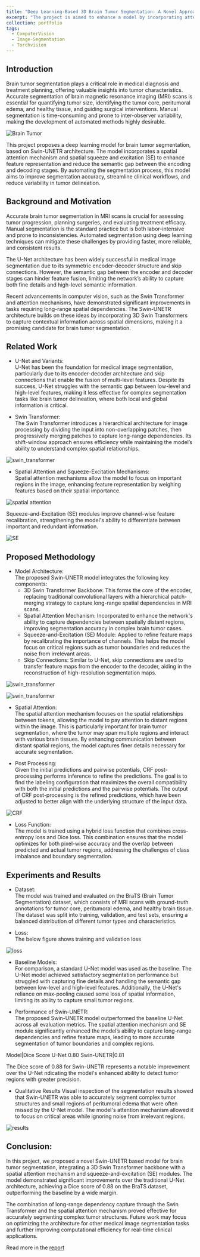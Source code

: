 ```yaml
---
title: "Deep Learning-Based 3D Brain Tumor Segmentation: A Novel Approach for Accurate and Efficient Diagnosis"
excerpt: "The project is aimed to enhance a model by incorporating attention mechanism to existing Swin-UNETR for brain tumor image segmentation.[![Brain Tumor](https://navoditamathur.github.io/files/braintumor_title.png)](https://navoditamathur.github.io/portfolio/Research-Tumor-Segmentation/)"
collection: portfolio
tags: 
  - ComputerVision
  - Image-Segmentation
  - Torchvision
---
```


Introduction
------
Brain tumor segmentation plays a critical role in medical diagnosis and treatment planning, offering valuable insights into tumor characteristics. Accurate segmentation of brain magnetic resonance imaging (MRI) scans is essential for quantifying tumor size, identifying the tumor core, peritumoral edema, and healthy tissue, and guiding surgical interventions. Manual segmentation is time-consuming and prone to inter-observer variability, making the development of automated methods highly desirable.

![Brain Tumor](https://navoditamathur.github.io/files/2078_braintumor.png)

This project proposes a deep learning model for brain tumor segmentation, based on Swin-UNETR architecture. The model incorporates a spatial attention mechanism and spatial squeeze and excitation (SE) to enhance feature representation and reduce the semantic gap between the encoding and decoding stages. By automating the segmentation process, this model aims to improve segmentation accuracy, streamline clinical workflows, and reduce variability in tumor delineation.

Background and Motivation
------
Accurate brain tumor segmentation in MRI scans is crucial for assessing tumor progression, planning surgeries, and evaluating treatment efficacy. Manual segmentation is the standard practice but is both labor-intensive and prone to inconsistencies. Automated segmentation using deep learning techniques can mitigate these challenges by providing faster, more reliable, and consistent results.

The U-Net architecture has been widely successful in medical image segmentation due to its symmetric encoder-decoder structure and skip connections. However, the semantic gap between the encoder and decoder stages can hinder feature fusion, limiting the network’s ability to capture both fine details and high-level semantic information.

Recent advancements in computer vision, such as the Swin Transformer and attention mechanisms, have demonstrated significant improvements in tasks requiring long-range spatial dependencies. The Swin-UNETR architecture builds on these ideas by incorporating 3D Swin Transformers to capture contextual information across spatial dimensions, making it a promising candidate for brain tumor segmentation.

Related Work
------
- U-Net and Variants: <br/>
U-Net has been the foundation for medical image segmentation, particularly due to its encoder-decoder architecture and skip connections that enable the fusion of multi-level features. Despite its success, U-Net struggles with the semantic gap between low-level and high-level features, making it less effective for complex segmentation tasks like brain tumor delineation, where both local and global information is critical.

- Swin Transformer: <br/>
The Swin Transformer introduces a hierarchical architecture for image processing by dividing the input into non-overlapping patches, then progressively merging patches to capture long-range dependencies. Its shift-window approach ensures efficiency while maintaining the model’s ability to understand complex spatial relationships.

![swin_transformer](https://navoditamathur.github.io/files/swintransformer.png)

- Spatial Attention and Squeeze-Excitation Mechanisms: <br/>
Spatial attention mechanisms allow the model to focus on important regions in the image, enhancing feature representation by weighing features based on their spatial importance.

![spatial attention](https://navoditamathur.github.io/files/2078_attention.png)

Squeeze-and-Excitation (SE) modules improve channel-wise feature recalibration, strengthening the model's ability to differentiate between important and redundant information.

![SE](https://navoditamathur.github.io/files/2078_SE.png)

Proposed Methodology
------
- Model Architecture:<br/>
The proposed Swin-UNETR model integrates the following key components:
  - 3D Swin Transformer Backbone: This forms the core of the encoder, replacing traditional convolutional layers with a hierarchical patch-merging strategy to capture long-range spatial dependencies in MRI scans.
  - Spatial Attention Mechanism: Incorporated to enhance the network's ability to capture dependencies between spatially distant regions, improving segmentation accuracy in complex brain tumor cases.
  - Squeeze-and-Excitation (SE) Module: Applied to refine feature maps by recalibrating the importance of channels. This helps the model focus on critical regions such as tumor boundaries and reduces the noise from irrelevant areas.
  - Skip Connections: Similar to U-Net, skip connections are used to transfer feature maps from the encoder to the decoder, aiding in the reconstruction of high-resolution segmentation maps.

![swin_transformer](https://navoditamathur.github.io/files/2078_swin-unetr.png)

![swin_transformer](https://navoditamathur.github.io/files/2078_attention_swin-unetr.png)

- Spatial Attention: <br/>
The spatial attention mechanism focuses on the spatial relationships between tokens, allowing the model to pay attention to distant regions within the image. This is particularly important for brain tumor segmentation, where the tumor may span multiple regions and interact with various brain tissues. By enhancing communication between distant spatial regions, the model captures finer details necessary for accurate segmentation.

- Post Processing: <br/>
Given the initial predictions and pairwise potentials, CRF post-processing performs inference to refine the predictions. The goal is to find the labeling configuration that maximizes the overall compatibility with both the initial predictions and the pairwise potentials. The output of CRF post-processing is the refined predictions, which have been adjusted to better align with the underlying structure of the input data.

![CRF](https://navoditamathur.github.io/files/crf.png)

- Loss Function: <br/>
The model is trained using a hybrid loss function that combines cross-entropy loss and Dice loss. This combination ensures that the model optimizes for both pixel-wise accuracy and the overlap between predicted and actual tumor regions, addressing the challenges of class imbalance and boundary segmentation.

Experiments and Results
------
- Dataset:<br/>
The model was trained and evaluated on the BraTS (Brain Tumor Segmentation) dataset, which consists of MRI scans with ground-truth annotations for tumor core, peritumoral edema, and healthy brain tissue. The dataset was split into training, validation, and test sets, ensuring a balanced distribution of different tumor types and characteristics.

- Loss:<br/>
The below figure shows training and validation loss

![loss](https://navoditamathur.github.io/files/2078_loss.png)

- Baseline Models:<br/>
For comparison, a standard U-Net model was used as the baseline. The U-Net model achieved satisfactory segmentation performance but struggled with capturing fine details and handling the semantic gap between low-level and high-level features. Additionally, the U-Net's reliance on max-pooling caused some loss of spatial information, limiting its ability to capture small tumor regions.

- Performance of Swin-UNETR:<br/>
The proposed Swin-UNETR model outperformed the baseline U-Net across all evaluation metrics. The spatial attention mechanism and SE module significantly enhanced the model’s ability to capture long-range dependencies and refine feature maps, leading to more accurate segmentation of tumor boundaries and complex regions.

Model|Dice Score
U-Net	0.80
Swin-UNETR|0.81

The Dice score of 0.88 for Swin-UNETR represents a notable improvement over the U-Net ndicating the model's enhanced ability to detect tumor regions with greater precision.

- Qualitative Results
Visual inspection of the segmentation results showed that Swin-UNETR was able to accurately segment complex tumor structures and small regions of peritumoral edema that were often missed by the U-Net model. The model's attention mechanism allowed it to focus on critical areas while ignoring noise from irrelevant regions.

![results](https://navoditamathur.github.io/files/2078_results.png)

Conclusion:
------
In this project, we proposed a novel Swin-UNETR based model for brain tumor segmentation, integrating a 3D Swin Transformer backbone with a spatial attention mechanism and squeeze-and-excitation (SE) modules. The model demonstrated significant improvements over the traditional U-Net architecture, achieving a Dice score of 0.88 on the BraTS dataset, outperforming the baseline by a wide margin.

The combination of long-range dependency capture through the Swin Transformer and the spatial attention mechanism proved effective for accurately segmenting complex tumor structures. Future work may focus on optimizing the architecture for other medical image segmentation tasks and further improving computational efficiency for real-time clinical applications.

Read more in the [report](https://navoditamathur.github.io/files/Introduction_to_Deep_Learning_Project_Report.pdf)
